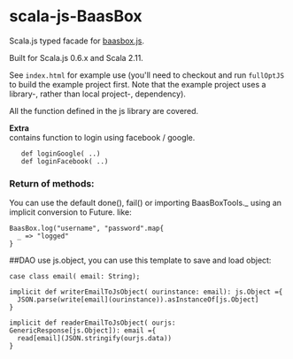 scala-js-BaasBox
==============

Scala.js typed facade for [baasbox.js](http://www.baasbox.com/). 

Built for Scala.js 0.6.x and Scala 2.11. 

See `index.html` for example use (you'll need to checkout and run `fullOptJS` to build the example project first. Note that the example project uses a library-, rather than local project-, dependency).


All the function defined in the js library are covered.

**Extra**    
contains function to login using facebook / google.

```
   def loginGoogle( ..)  
   def loginFacebook( ..)
```

### Return of methods:    
You can use the default done(), fail() or importing BaasBoxTools._ using an implicit conversion to Future.
like:
```
BaasBox.log("username", "password".map{
  _ => "logged"
}
```


##DAO
 use js.object, you can use this template to save and load object:
 ```
case class email( email: String);
  
implicit def writerEmailToJsObject( ourinstance: email): js.Object ={
   JSON.parse(write[email](ourinstance)).asInstanceOf[js.Object]
}

implicit def readerEmailToJsObject( ourjs:  GenericResponse[js.Object]): email ={
   read[email](JSON.stringify(ourjs.data))
}
 ```


